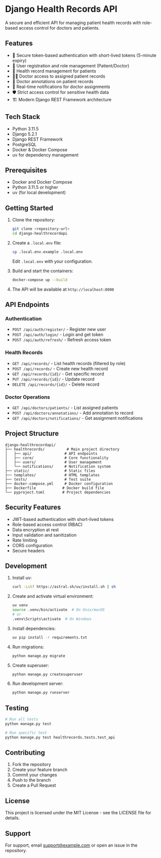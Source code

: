 # Django Health Records API

A secure and efficient API for managing patient health records with role-based access control for doctors and patients.

## Features

- 🔐 Secure token-based authentication with short-lived tokens (5-minute expiry)
- 👤 User registration and role management (Patient/Doctor)
- 📝 Health record management for patients
- 👨‍⚕️ Doctor access to assigned patient records
- 💬 Doctor annotations on patient records
- 🔔 Real-time notifications for doctor assignments
- 🛡️ Strict access control for sensitive health data
- 🏗️ Modern Django REST Framework architecture

## Tech Stack

- Python 3.11.5
- Django 5.2.1
- Django REST Framework
- PostgreSQL
- Docker & Docker Compose
- uv for dependency management

## Prerequisites

- Docker and Docker Compose
- Python 3.11.5 or higher
- uv (for local development)

## Getting Started

1. Clone the repository:
   ```bash
   git clone <repository-url>
   cd django-healthrecordapi
   ```

2. Create a `.local.env` file:
   ```bash
   cp .local.env.example .local.env
   ```
   Edit `.local.env` with your configuration.

3. Build and start the containers:
   ```bash
   docker-compose up --build
   ```

4. The API will be available at `http://localhost:8000`

## API Endpoints

### Authentication
- `POST /api/auth/register/` - Register new user
- `POST /api/auth/login/` - Login and get token
- `POST /api/auth/refresh/` - Refresh access token

### Health Records
- `GET /api/records/` - List health records (filtered by role)
- `POST /api/records/` - Create new health record
- `GET /api/records/{id}/` - Get specific record
- `PUT /api/records/{id}/` - Update record
- `DELETE /api/records/{id}/` - Delete record

### Doctor Operations
- `GET /api/doctors/patients/` - List assigned patients
- `POST /api/doctors/annotations/` - Add annotation to record
- `GET /api/doctors/notifications/` - Get assignment notifications

## Project Structure

```
django-healthrecordapi/
├── healthrecords/          # Main project directory
│   ├── api/               # API endpoints
│   ├── core/              # Core functionality
│   ├── users/             # User management
│   └── notifications/     # Notification system
├── static/                # Static files
├── templates/             # HTML templates
├── tests/                 # Test suite
├── docker-compose.yml     # Docker configuration
├── Dockerfile            # Docker build file
└── pyproject.toml        # Project dependencies
```

## Security Features

- JWT-based authentication with short-lived tokens
- Role-based access control (RBAC)
- Data encryption at rest
- Input validation and sanitization
- Rate limiting
- CORS configuration
- Secure headers

## Development

1. Install uv:
   ```bash
   curl -LsSf https://astral.sh/uv/install.sh | sh
   ```

2. Create and activate virtual environment:
   ```bash
   uv venv
   source .venv/bin/activate  # On Unix/macOS
   # or
   .venv\Scripts\activate  # On Windows
   ```

3. Install dependencies:
   ```bash
   uv pip install -r requirements.txt
   ```

4. Run migrations:
   ```bash
   python manage.py migrate
   ```

5. Create superuser:
   ```bash
   python manage.py createsuperuser
   ```

6. Run development server:
   ```bash
   python manage.py runserver
   ```

## Testing

```bash
# Run all tests
python manage.py test

# Run specific test
python manage.py test healthrecords.tests.test_api
```

## Contributing

1. Fork the repository
2. Create your feature branch
3. Commit your changes
4. Push to the branch
5. Create a Pull Request

## License

This project is licensed under the MIT License - see the LICENSE file for details.

## Support

For support, email [support@example.com](mailto:support@example.com) or open an issue in the repository.
